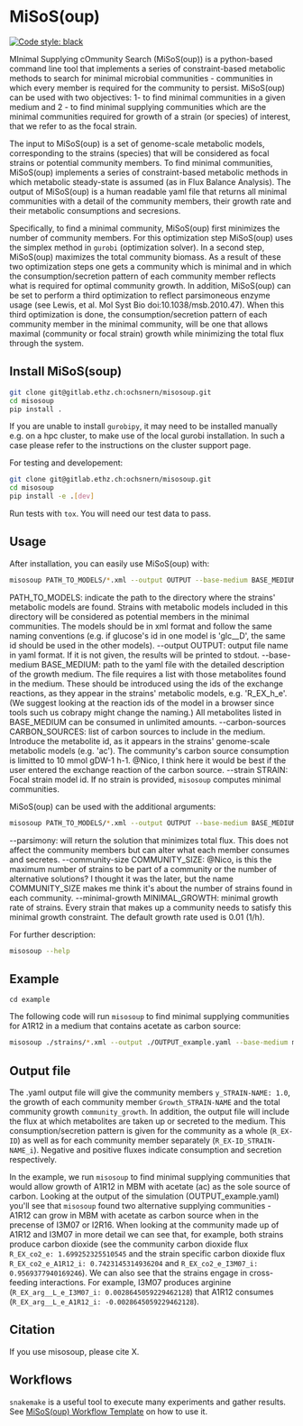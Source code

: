 # MiSoS(oup)

[![Code style: black](https://img.shields.io/badge/code%20style-black-000000.svg)](https://github.com/psf/black)

MInimal Supplying cOmmunity Search (MiSoS(oup)) is a python-based command line tool that implements a series of constraint-based metabolic methods to search for minimal microbial communities - communities in which every member is required for the community to persist. MiSoS(oup) can be used with two objectives: 1- to find minimal communities in a given medium and 2 - to find minimal supplying communities which are the minimal communities required for growth of a strain (or species) of interest, that we refer to as the focal strain.

The input to MiSoS(oup) is a set of genome-scale metabolic models, corresponding to the strains (species) that will be considered as focal strains or potential community members. To find minimal communities, MiSoS(oup) implements a series of constraint-based metabolic methods in which metabolic steady-state is assumed (as in Flux Balance Analysis). The output of MiSoS(oup) is a human readable yaml file that returns all minimal communities with a detail of the community members, their growth rate and their metabolic consumptions and secresions. 

Specifically, to find a minimal community, MiSoS(oup) first minimizes the number of community members. For this optimization step MiSoS(oup) uses the simplex method in `gurobi` (optimization solver). In a second step, MiSoS(oup) maximizes the total community biomass. As a result of these two optimization steps one gets a community which is minimal and in which the consumption/secretion pattern of each community member reflects what is required for optimal community growth. In addition, MiSoS(oup) can be set to perform a third optimization to reflect parsimoneous enzyme usage (see Lewis, et al. Mol Syst Bio doi:10.1038/msb.2010.47). When this third optimization is done, the consumption/secretion pattern of each community member in the minimal community, will be one that allows maximal (community or focal strain) growth while minimizing the total flux through the system.

## Install MiSoS(soup)

```bash
git clone git@gitlab.ethz.ch:ochsnern/misosoup.git
cd misosoup
pip install .
```

If you are unable to install `gurobipy`, it may need to be installed manually
e.g. on a hpc cluster, to make use of the local gurobi installation. In such 
a case please refer to the instructions on the cluster support page. 

For testing and developement:

```bash
git clone git@gitlab.ethz.ch:ochsnern/misosoup.git
cd misosoup
pip install -e .[dev]
```

Run tests with `tox`. You will need our test data to pass.

## Usage
After installation, you can easily use MiSoS(oup) with:
```bash
misosoup PATH_TO_MODELS/*.xml --output OUTPUT --base-medium BASE_MEDIUM --carbon-sources CARBON_SOURCES --strain STRAIN
```
PATH_TO_MODELS: indicate the path to the directory where the strains' metabolic models are found. Strains with metabolic models included in this directory will be considered as potential members in the minimal communities. The models should be in xml format and follow the same naming conventions (e.g. if glucose's id in one model is 'glc__D', the same id should be used in the  other models). 
--output OUTPUT: output file name in yaml format. If it is not given, the results will be printed to stdout.
--base-medium BASE_MEDIUM: path to the yaml file with the detailed description of the growth medium. The file requires a list with those metabolites found in the medium. These should be introduced using the ids of the exchange reactions, as they appear in the strains' metabolic models, e.g. 'R_EX_h_e'. (We suggest looking at the reaction ids of the model in a browser since tools such us cobrapy might change the naming.) All metabolites listed in BASE_MEDIUM can be consumed in unlimited amounts. 
--carbon-sources CARBON_SOURCES: list of carbon sources to include in the medium. Introduce the metabolite id, as it appears in the strains' genome-scale metabolic models (e.g. 'ac'). The community's carbon source consumption is limitted to 10 mmol gDW-1 h-1. @Nico, I think here it would be best if the user entered the exchange reaction of the carbon source.
--strain STRAIN: Focal strain model id. If no strain is provided, `misosoup` computes minimal communities.

MiSoS(oup) can be used with the additional arguments:

```bash
misosoup PATH_TO_MODELS/*.xml --output OUTPUT --base-medium BASE_MEDIUM --carbon-sources CARBON_SOURCES --strain STRAIN --parsimony --community-size COMMUNITY_SIZE --minimal-growth MINIMAL_GROWTH --exchange-format EXCHANGE_FORMAT --validate --log LOG
```
--parsimony: will return the solution that minimizes total flux. This does not affect the community members but can alter what each member consumes and secretes. 
--community-size COMMUNITY_SIZE: @Nico, is this the maximum number of strains to be part of a community or the number of alternative solutions? I thought it was the later, but the name COMMUNITY_SIZE makes me think it's about the number of strains found in each community.
--minimal-growth MINIMAL_GROWTH: minimal growth rate of strains. Every strain that makes up a community needs to satisfy this minimal growth constraint. The default growth rate used is 0.01 (1/h).

For further description:
```bash
misosoup --help
```

## Example
```
cd example
```
The following code will run `misosoup` to find minimal supplying communities for A1R12 in a medium that contains acetate as carbon source:
```bash
misosoup ./strains/*.xml --output ./OUTPUT_example.yaml --base-medium medium_MBM_no_co2_hco3.yaml --carbon-sources ac --strain A1R12 --parsimony 
```

## Output file
The .yaml output file will give the community members ```y_STRAIN-NAME: 1.0```, the growth of each community member ```Growth_STRAIN-NAME``` and the total community growth ```community_growth```. In addition, the output file will include the flux at which metabolites are taken up or secreted to the medium. This consumption/secretion pattern is given for the community as a whole (```R_EX-ID```) as well as for each community member separately (```R_EX-ID_STRAIN-NAME_i```). Negative and positive fluxes indicate consumption and secretion respectively.  

In the example, we run `misosoup`  to find minimal supplying communities that would allow growth of A1R12 in MBM with acetate (ac) as the sole source of carbon. Looking at the output of the simulation (OUTPUT_example.yaml) you'll see that `misosoup` found two alternative supplying communities - A1R12 can grow in MBM with acetate as carbon source when in the precense of I3M07 or I2R16. When looking at the community made up of A1R12 and I3M07 in more detail we can see that, for example, both strains produce carbon dioxide (see the community carbon dioxide flux `R_EX_co2_e: 1.699252325510545` and the strain specific carbon dioxide flux `R_EX_co2_e_A1R12_i: 0.7423145314936204` and `R_EX_co2_e_I3M07_i: 0.9569377940169246`). We can also see that the strains engage in cross-feeding interactions. For example, I3M07 produces arginine (`R_EX_arg__L_e_I3M07_i: 0.0028645059229462128`) that A1R12 consumes (`R_EX_arg__L_e_A1R12_i: -0.0028645059229462128`).

## Citation

If you use misosoup, please cite X.

## Workflows

`snakemake` is a useful tool to execute many experiments and gather results.
See [MiSoS(oup) Workflow Template](https://gitlab.ethz.ch/ochsnern/misosoup_workflow_template)
on how to use it.
